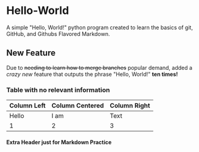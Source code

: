 # Hello-World
A simple "Hello, World!" python program created to learn the basics of git, GitHub, and Githubs Flavored Markdown.

## New Feature
Due to ~~needing to learn how to merge branches~~ popular demand, added a *crazy new* feature that outputs the phrase "Hello, World!" **ten times!**

### Table with no relevant information

Column Left | Column Centered | Column Right
--- | --- | ---
Hello | I am | Text
1 | 2 | 3

#### Extra Header just for Markdown Practice